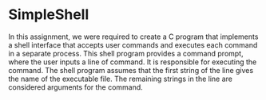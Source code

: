 # SimpleShell

In this assignment, we were required to create a C program that implements a shell interface that 
accepts user commands and executes each command in a separate process. This shell program provides 
a command prompt, where the user inputs a line of command. It is responsible for executing the 
command. The shell program assumes that the first string of the line gives the name of the executable 
file. The remaining strings in the line are considered arguments for the command. 


